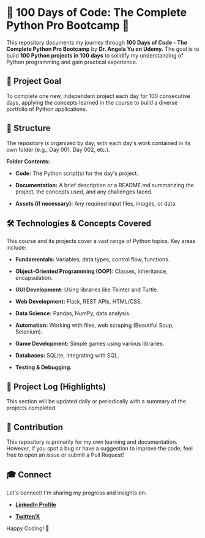 # 🐍 100 Days of Code: The Complete Python Pro Bootcamp 🚀

This repository documents my journey through **100 Days of Code - The Complete Python Pro Bootcamp** by **Dr. Angela Yu on Udemy.** The goal is to build **100 Python projects in 100 days** to solidify my understanding of Python programming and gain practical experience.

## 🎯 Project Goal

To complete one new, independent project each day for 100 consecutive days, applying the concepts learned in the course to build a diverse portfolio of Python applications.

## 📅 Structure

The repository is organized by day, with each day's work contained in its own folder (e.g., Day 001, Day 002, etc.).

**Folder Contents:**

+ **Code:** The Python script(s) for the day's project.

+ **Documentation:** A brief description or a README.md summarizing the project, the concepts used, and any challenges faced.

+ **Assets (if necessary):** Any required input files, images, or data.

## 🛠️ Technologies & Concepts Covered

This course and its projects cover a vast range of Python topics. Key areas include:

* **Fundamentals:** Variables, data types, control flow, functions.

* **Object-Oriented Programming (OOP):** Classes, inheritance, encapsulation.

* **GUI Development:** Using libraries like Tkinter and Turtle.

* **Web Development:** Flask, REST APIs, HTML/CSS.

* **Data Science:** Pandas, NumPy, data analysis.

* **Automation:** Working with files, web scraping (Beautiful Soup, Selenium).

* **Game Development:** Simple games using various libraries.

* **Databases:** SQLite, integrating with SQL.

* **Testing & Debugging.**

## 📝 Project Log (Highlights)

This section will be updated daily or periodically with a summary of the projects completed.

## 🤝 Contribution

This repository is primarily for my own learning and documentation. However, if you spot a bug or have a suggestion to improve the code, feel free to open an issue or submit a Pull Request!

## 🎓 Connect

Let's connect! I'm sharing my progress and insights on:

* **[LinkedIn Profile](https://www.linkedin.com/in/lamyaa-alghaihab-08045b2aa/)**

* **[Twitter/X](https://x.com/LamyaaALg)**

Happy Coding! 🎉

